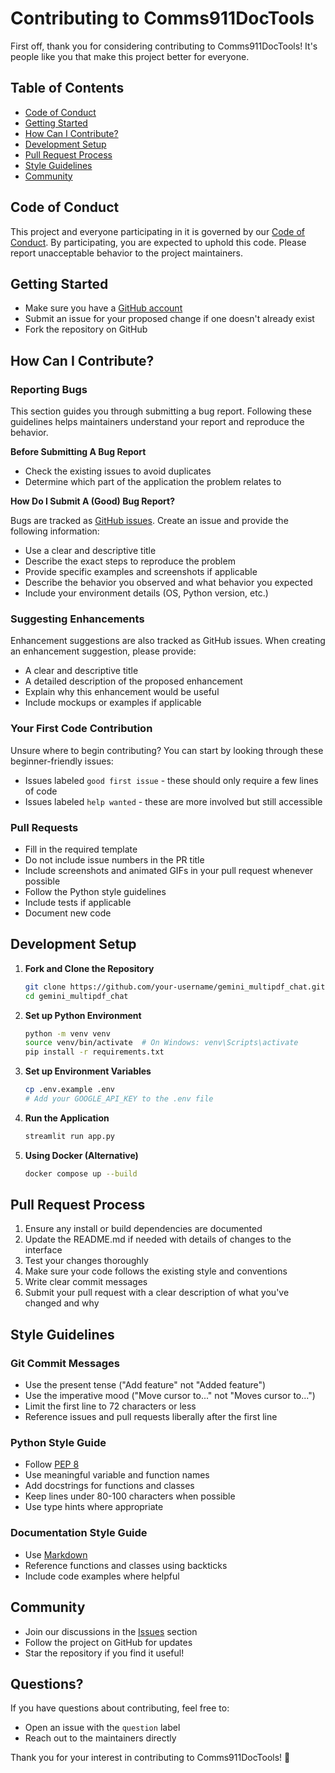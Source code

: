 # Contributing to Comms911DocTools

First off, thank you for considering contributing to Comms911DocTools! It's people like you that make this project better for everyone.

## Table of Contents

- [Code of Conduct](#code-of-conduct)
- [Getting Started](#getting-started)
- [How Can I Contribute?](#how-can-i-contribute)
- [Development Setup](#development-setup)
- [Pull Request Process](#pull-request-process)
- [Style Guidelines](#style-guidelines)
- [Community](#community)

## Code of Conduct

This project and everyone participating in it is governed by our [Code of Conduct](CODE_OF_CONDUCT.md). By participating, you are expected to uphold this code. Please report unacceptable behavior to the project maintainers.

## Getting Started

- Make sure you have a [GitHub account](https://github.com/signup)
- Submit an issue for your proposed change if one doesn't already exist
- Fork the repository on GitHub

## How Can I Contribute?

### Reporting Bugs

This section guides you through submitting a bug report. Following these guidelines helps maintainers understand your report and reproduce the behavior.

**Before Submitting A Bug Report**

- Check the existing issues to avoid duplicates
- Determine which part of the application the problem relates to

**How Do I Submit A (Good) Bug Report?**

Bugs are tracked as [GitHub issues](https://github.com/RedManaProperties/Comms911DocTools/issues). Create an issue and provide the following information:

- Use a clear and descriptive title
- Describe the exact steps to reproduce the problem
- Provide specific examples and screenshots if applicable
- Describe the behavior you observed and what behavior you expected
- Include your environment details (OS, Python version, etc.)

### Suggesting Enhancements

Enhancement suggestions are also tracked as GitHub issues. When creating an enhancement suggestion, please provide:

- A clear and descriptive title
- A detailed description of the proposed enhancement
- Explain why this enhancement would be useful
- Include mockups or examples if applicable

### Your First Code Contribution

Unsure where to begin contributing? You can start by looking through these beginner-friendly issues:

- Issues labeled `good first issue` - these should only require a few lines of code
- Issues labeled `help wanted` - these are more involved but still accessible

### Pull Requests

- Fill in the required template
- Do not include issue numbers in the PR title
- Include screenshots and animated GIFs in your pull request whenever possible
- Follow the Python style guidelines
- Include tests if applicable
- Document new code

## Development Setup

1. **Fork and Clone the Repository**
   ```bash
   git clone https://github.com/your-username/gemini_multipdf_chat.git
   cd gemini_multipdf_chat
   ```

2. **Set up Python Environment**
   ```bash
   python -m venv venv
   source venv/bin/activate  # On Windows: venv\Scripts\activate
   pip install -r requirements.txt
   ```

3. **Set up Environment Variables**
   ```bash
   cp .env.example .env
   # Add your GOOGLE_API_KEY to the .env file
   ```

4. **Run the Application**
   ```bash
   streamlit run app.py
   ```

5. **Using Docker (Alternative)**
   ```bash
   docker compose up --build
   ```

## Pull Request Process

1. Ensure any install or build dependencies are documented
2. Update the README.md if needed with details of changes to the interface
3. Test your changes thoroughly
4. Make sure your code follows the existing style and conventions
5. Write clear commit messages
6. Submit your pull request with a clear description of what you've changed and why

## Style Guidelines

### Git Commit Messages

- Use the present tense ("Add feature" not "Added feature")
- Use the imperative mood ("Move cursor to..." not "Moves cursor to...")
- Limit the first line to 72 characters or less
- Reference issues and pull requests liberally after the first line

### Python Style Guide

- Follow [PEP 8](https://www.python.org/dev/peps/pep-0008/)
- Use meaningful variable and function names
- Add docstrings for functions and classes
- Keep lines under 80-100 characters when possible
- Use type hints where appropriate

### Documentation Style Guide

- Use [Markdown](https://guides.github.com/features/mastering-markdown/)
- Reference functions and classes using backticks
- Include code examples where helpful

## Community

- Join our discussions in the [Issues]([https://github.com/kaifcoder/gemini_multipdf_chat/issues](https://github.com/RedManaProperties/Comms911DocTools/issues)) section
- Follow the project on GitHub for updates
- Star the repository if you find it useful!

## Questions?

If you have questions about contributing, feel free to:
- Open an issue with the `question` label
- Reach out to the maintainers directly

Thank you for your interest in contributing to Comms911DocTools! 🚀
